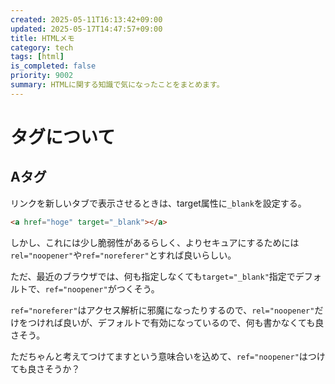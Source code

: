 ```yaml
---
created: 2025-05-11T16:13:42+09:00
updated: 2025-05-17T14:47:57+09:00
title: HTMLメモ
category: tech
tags: [html]
is_completed: false
priority: 9002
summary: HTMLに関する知識で気になったことをまとめます。
---
```


# タグについて

## Aタグ

リンクを新しいタブで表示させるときは、target属性に`_blank`を設定する。

```html
<a href="hoge" target="_blank"></a>
```

しかし、これには少し脆弱性があるらしく、よりセキュアにするためには`rel="noopener"`や`ref="noreferer"`とすれば良いらしい。

ただ、最近のブラウザでは、何も指定しなくても`target="_blank"`指定でデフォルトで、`ref="noopener"`がつくそう。

`ref="noreferer"`はアクセス解析に邪魔になったりするので、`rel="noopener"`だけをつければ良いが、デフォルトで有効になっているので、何も書かなくても良さそう。

ただちゃんと考えてつけてますという意味合いを込めて、`ref="noopener"`はつけても良さそうか？
